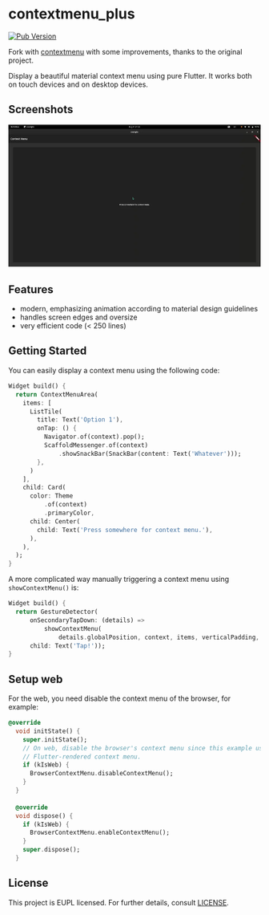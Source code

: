 # contextmenu_plus

 [![Pub Version](https://img.shields.io/pub/v/contextmenu?label=Published&logo=flutter&style=flat-square)](https://pub.dev/packages/contextmenu)

Fork with [contextmenu](https://gitlab.com/TheOneWithTheBraid/contextmenu) with some improvements, thanks to the original project.

Display a beautiful material context menu using pure Flutter. It works both on touch devices and on desktop devices.

## Screenshots

[![Demo Screen Recording](https://raw.githubusercontent.com/monkeyWie/flutter_contextmenu_plus/main/example/demo.webp?inline=false)](https://raw.githubusercontent.com/monkeyWie/flutter_contextmenu_plus/main/example/demo.webp)

## Features

* modern, emphasizing animation according to material design guidelines
* handles screen edges and oversize
* very efficient code (< 250 lines)

## Getting Started

You can easily display a context menu using the following code:

```dart
Widget build() {
  return ContextMenuArea(
    items: [
      ListTile(
        title: Text('Option 1'),
        onTap: () {
          Navigator.of(context).pop();
          ScaffoldMessenger.of(context)
              .showSnackBar(SnackBar(content: Text('Whatever')));
        },
      )
    ],
    child: Card(
      color: Theme
          .of(context)
          .primaryColor,
      child: Center(
        child: Text('Press somewhere for context menu.'),
      ),
    ),
  );
}
```

A more complicated way manually triggering a context menu using `showContextMenu()` is:

```dart
Widget build() {
  return GestureDetector(
      onSecondaryTapDown: (details) =>
          showContextMenu(
              details.globalPosition, context, items, verticalPadding, width),
      child: Text('Tap!'));
}
```

## Setup web

For the web, you need disable the context menu of the browser, for example:

```dart
@override
  void initState() {
    super.initState();
    // On web, disable the browser's context menu since this example uses a custom
    // Flutter-rendered context menu.
    if (kIsWeb) {
      BrowserContextMenu.disableContextMenu();
    }
  }

  @override
  void dispose() {
    if (kIsWeb) {
      BrowserContextMenu.enableContextMenu();
    }
    super.dispose();
  }
```

## License

This project is EUPL licensed. For further details, consult [LICENSE](LICENSE).
